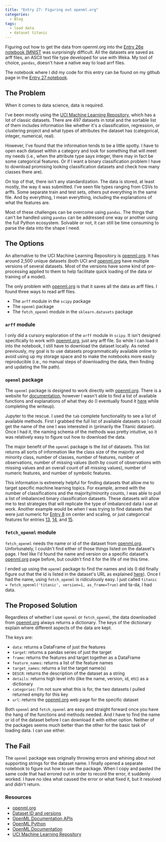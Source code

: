 ```yaml
---
title: "Entry 27: Figuring out openml.org"
categories:
  - Blog
tags:
  - load data
  - dataset titanic
---
```


Figuring out how to get the data from openml.org into the [Entry 26e notebook (MNIST](https://github.com/julielinx/datascience_diaries/blob/master/02_model_eval/26e_nb_thresholds_pr_roc.ipynb) was surprisingly difficult. All the datasets are saved as arff files, an ASCII text file type developed for use with Weka. My tool of choice, `pandas`, doesn't have a native way to load arrf files.

The notebook where I did my code for this entry can be found on my github page in the [Entry 27 notebook](https://github.com/julielinx/datascience_diaries/blob/master/02_model_eval/27a_nb_openml.ipynb).

## The Problem

When it comes to data science, data is required.

I've been mostly using the [UCI Machine Learning Repository](http://archive.ics.uci.edu/ml/datasets.php), which has a lot of classic datasets. There are 497 datasets in total and the sortable list of them includes information like whether it's a classification, regression, or clustering project and what types of attributes the dataset has (categorical, integer, numerical, real).

However, I've found that the information tends to be a little spotty. I have to open each dataset within a category and look for something that will meet my needs (i.e., when the attribute type says integer, there may in fact be some categorical features. Or if I want a binary classification problem I have to download promising looking classification datasets and check how many classes there are).

On top of that, there isn't any standardization. The data is stored, at least mostly, the way it was submitted. I've seen file types ranging from CSVs to arffs. Some separate train and test sets, others put everything in the same file. And by everything, I mean everything, including the explanations of what the features are.

Most of these challenges can be overcome using `pandas`. The things that can't be handled using `pandas` can be addressed one way or another using the full Python ecosystem. Solvable or not, it can still be time consuming to parse the data into the shape I need.

## The Options

An alternative to the UCI Machine Learning Repository is [openml.org](https://www.openml.org/search?type=data). It has around 2,500 unique datasets (both UCI and [openml.org](https://www.openml.org/search?type=data) have multiple versions of several datasets. Most of the versions have some kind of pre-processing applied to them to help facilitate quick loading of the data or training of a model).

The only problem with [openml.org](https://www.openml.org/search?type=data) is that it saves all the data as arff files. I found three ways to read arff files.

- The `arff` module in the `scipy` package
- The `openml` package
- The `fetch_openml` module in the `sklearn.datasets` package

### `arff` module

I only did a cursory exploration of the `arff` module in `scipy`. It isn't designed specifically to work with [openml.org](https://www.openml.org/search?type=data), just any arff file. So while I can load it into the notebook, I still have to download the dataset locally. As noted previously, my goal is to use datasets programmatically available online to avoid using up my storage space and to make the notebooks more easily reproducible (i.e., no manual steps of downloading the data, then finding and updating the file path).

### `openml` package

The `openml` package is designed to work directly with [openml.org](https://www.openml.org/search?type=data). There is a website for [documentation](https://openml.github.io/openml-python/master/), however I wasn't able to find a list of available functions and explanations of what they do (I eventually found it [here](https://openml.github.io/OpenML/Python-API/) while completing the writeup).

Jupyter to the rescue. I used the `tab` complete functionality to see a list of available methods. First I grabbed the full list of available datasets so I could get the name of the one I was interested in (primarily the Titanic dataset). Once I had it, the naming schema of the methods was pretty intuitive, so it was relatively easy to figure out how to download the data.

The major benefit of the `openml` package is the list of datasets. This list returns all sorts of information like the class size of the majority and minority class, number of classes, number of features, number of observations, number of missing values (both by count of observations with missing values and an overall count of all missing values), number of numeric features, and number of symbolic features.

This information is extremely helpful for finding datasets that allow me to target specific machine learning topics. For example, armed with the number of classifications and the majority/minority counts, I was able to pull a list of imbalanced binary classification datasets. These datasets will allow me to test strategies that will replicate the type of imbalanced data I use at work. Another example would be when I was trying to find datasets that were just numeric for [Entry 8](https://julielinx.github.io/blog/08_center_scale_and_latex/) on center and scaling, or just categorical features for entries [13](https://julielinx.github.io/blog/13_cat_prelims/), [14](https://julielinx.github.io/blog/14_encoding_cats/), and [15](https://julielinx.github.io/blog/15_cat_corr/).

### `fetch_openml` module

`fetch_openml` needs the name or id of the dataset from [openml.org](https://www.openml.org/search?type=data). Unfortunately, I couldn't find either of those things listed on the dataset's page. I feel like I'd found the name and version on a specific dataset's [openml.org](https://www.openml.org/search?type=data) page before, but couldn't find it for the life of me this time.

I ended up using the `openml` package to find the names and ids (I did finally figure out that the id is listed in the dataset's URL as explained [here](https://openml.github.io/OpenML/#dataset-id-and-versions)). Once I had the name, using `fetch_openml` is ridiculously easy. I just called  `titanic = fetch_openml('titanic', version=1, as_frame=True)` and ta-da, I had data.

## The Proposed Solution

Regardless of whether I use `openml` or `fetch_openml`, the data downloaded from [openml.org](https://www.openml.org/search?type=data) always returns a dictionary. The keys of the dictionary explain where different aspects of the data are kept.

The keys are:
- `data`: returns a DataFrame of just the features
- `target`: returns a pandas series of just the target
- `frame`: returns the features and target together as a DataFrame
- `feature_names`: returns a list of the feature names
- `target_names`: returns a list the target name(s)
- `DESCR`: returns the description of the dataset as a string
- `details`: returns high level info (like the name, version, id, etc) as a dictionary
- `categories`: I'm not sure what this is for, the two datasets I pulled returned empty for this key
- `url`: returns the [openml.org](https://www.openml.org/search?type=data) web page for the specific dataset

Both `openml` and `fetch_openml` are easy and straight forward once you have the hang of the functions and methods needed. And I have to find the name or id of the dataset before I can download it with either option. Neither of the packages seems much better than the other for the basic task of loading data. I can use either.

## The Fail

The `openml` package was originally throwing errors and whining about not supporting strings for the dataset name. I finally opened a separate notebook to figure out how to use the package. When I copy and pasted the same code that had errored out in order to record the error, it suddenly worked. I have no idea what caused the error or what fixed it, but it resolved and didn't return.

### Resources

- [openml.org](https://www.openml.org/search?type=data)
- [Dataset ID and versions](https://openml.github.io/OpenML/#dataset-id-and-versions)
- [OpenML Documentation APIs](https://openml.github.io/OpenML/Python-API/)
- [OpenML Python](https://openml.github.io/openml-python/master/)
- [OpenML Documentation](https://openml.github.io/OpenML/)
- [UCI Machine Learning Repository](http://archive.ics.uci.edu/ml/datasets.php)
